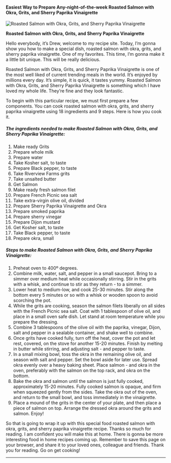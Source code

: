             

#### Easiest Way to Prepare Any-night-of-the-week Roasted Salmon with Okra, Grits, and Sherry Paprika Vinaigrette

![Roasted Salmon with Okra, Grits, and Sherry Paprika Vinaigrette](https://img-global.cpcdn.com/recipes/5702339211034624/751x532cq70/roasted-salmon-with-okra-grits-and-sherry-paprika-vinaigrette-recipe-main-photo.jpg)

**Roasted Salmon with Okra, Grits, and Sherry Paprika Vinaigrette**

Hello everybody, it’s Drew, welcome to my recipe site. Today, I’m gonna show you how to make a special dish, roasted salmon with okra, grits, and sherry paprika vinaigrette. One of my favorites. This time, I’m gonna make it a little bit unique. This will be really delicious.

Roasted Salmon with Okra, Grits, and Sherry Paprika Vinaigrette is one of the most well liked of current trending meals in the world. It’s enjoyed by millions every day. It’s simple, it is quick, it tastes yummy. Roasted Salmon with Okra, Grits, and Sherry Paprika Vinaigrette is something which I have loved my whole life. They’re fine and they look fantastic.

To begin with this particular recipe, we must first prepare a few components. You can cook roasted salmon with okra, grits, and sherry paprika vinaigrette using 18 ingredients and 9 steps. Here is how you cook it.

##### The ingredients needed to make Roasted Salmon with Okra, Grits, and Sherry Paprika Vinaigrette:

1.  Make ready Grits
2.  Prepare whole milk
3.  Prepare water
4.  Take Kosher salt, to taste
5.  Prepare Black pepper, to taste
6.  Take Riverview Farms grits
7.  Take unsalted butter
8.  Get Salmon
9.  Make ready fresh salmon filet
10.  Prepare French Picnic sea salt
11.  Take extra-virgin olive oil, divided
12.  Prepare Sherry Paprika Vinaigrette and Okra
13.  Prepare smoked paprika
14.  Prepare sherry vinegar
15.  Prepare Dijon mustard
16.  Get Kosher salt, to taste
17.  Take Black pepper, to taste
18.  Prepare okra, small

##### Steps to make Roasted Salmon with Okra, Grits, and Sherry Paprika Vinaigrette:

1.  Preheat oven to 400º degrees.
2.  Combine milk, water, salt, and pepper in a small saucepot. Bring to a simmer over medium heat while occasionally stirring. Stir in the grits with a whisk, and continue to stir as they return - to a simmer.
3.  Lower heat to medium-low, and cook 25-30 minutes. Stir along the bottom every 5 minutes or so with a whisk or wooden spoon to avoid scorching the pot.
4.  While the grits are cooking, season the salmon filets liberally on all sides with the French Picnic sea salt. Coat with 1 tablespoon of olive oil, and place in a small oven safe dish. Let stand at room temperature while you prepare the dressing.
5.  Combine 3 tablespoons of the olive oil with the paprika, vinegar, Dijon, salt and pepper in a sealable container, and shake well to combine.
6.  Once grits have cooked fully, turn off the heat, cover the pot and let rest, covered, on the stove for another 15-20 minutes. Finish by melting in butter while stirring, and adjusting salt - and pepper to taste.
7.  In a small mixing bowl, toss the okra in the remaining olive oil, and season with salt and pepper. Set the bowl aside for later use. Spread okra evenly over a heavy baking sheet. Place salmon - and okra in the oven, preferably with the salmon on the top rack, and okra on the bottom.
8.  Bake the okra and salmon until the salmon is just fully cooked, approximately 15-20 minutes. Fully cooked salmon is opaque, and firm when squeezed gently from the sides. Take the okra out of the oven, and return to the small bowl, and toss immediately in the vinaigrette.
9.  Place a mound of the grits in the center of your plate, and then place a piece of salmon on top. Arrange the dressed okra around the grits and salmon. Enjoy!

So that is going to wrap it up with this special food roasted salmon with okra, grits, and sherry paprika vinaigrette recipe. Thanks so much for reading. I am confident you will make this at home. There is gonna be more interesting food in home recipes coming up. Remember to save this page on your browser, and share it to your loved ones, colleague and friends. Thank you for reading. Go on get cooking!

* * *